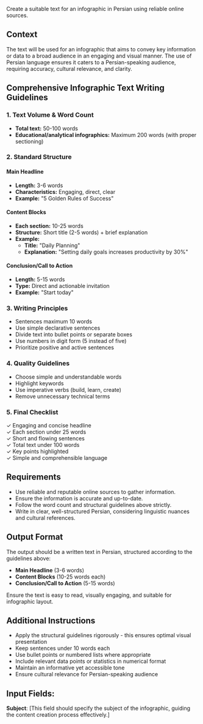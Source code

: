 Create a suitable text for an infographic in Persian using reliable online sources.

## Context
The text will be used for an infographic that aims to convey key information or data to a broad audience in an engaging and visual manner. The use of Persian language ensures it caters to a Persian-speaking audience, requiring accuracy, cultural relevance, and clarity.

## Comprehensive Infographic Text Writing Guidelines

### **1. Text Volume & Word Count**
* **Total text:** 50-100 words
* **Educational/analytical infographics:** Maximum 200 words (with proper sectioning)

### **2. Standard Structure**

#### **Main Headline**
* **Length:** 3-6 words
* **Characteristics:** Engaging, direct, clear
* **Example:** "5 Golden Rules of Success"

#### **Content Blocks**
* **Each section:** 10-25 words
* **Structure:** Short title (2-5 words) + brief explanation
* **Example:**
  - **Title:** "Daily Planning"
  - **Explanation:** "Setting daily goals increases productivity by 30%"

#### **Conclusion/Call to Action**
* **Length:** 5-15 words
* **Type:** Direct and actionable invitation
* **Example:** "Start today"

### **3. Writing Principles**
* Sentences maximum 10 words
* Use simple declarative sentences
* Divide text into bullet points or separate boxes
* Use numbers in digit form (5 instead of five)
* Prioritize positive and active sentences

### **4. Quality Guidelines**
* Choose simple and understandable words
* Highlight keywords
* Use imperative verbs (build, learn, create)
* Remove unnecessary technical terms

### **5. Final Checklist**
✓ Engaging and concise headline  
✓ Each section under 25 words  
✓ Short and flowing sentences  
✓ Total text under 100 words  
✓ Key points highlighted  
✓ Simple and comprehensible language

## Requirements
- Use reliable and reputable online sources to gather information.
- Ensure the information is accurate and up-to-date.
- Follow the word count and structural guidelines above strictly.
- Write in clear, well-structured Persian, considering linguistic nuances and cultural references.

## Output Format
The output should be a written text in Persian, structured according to the guidelines above:
- **Main Headline** (3-6 words)
- **Content Blocks** (10-25 words each)
- **Conclusion/Call to Action** (5-15 words)

Ensure the text is easy to read, visually engaging, and suitable for infographic layout.

## Additional Instructions
- Apply the structural guidelines rigorously - this ensures optimal visual presentation
- Keep sentences under 10 words each
- Use bullet points or numbered lists where appropriate
- Include relevant data points or statistics in numerical format
- Maintain an informative yet accessible tone
- Ensure cultural relevance for Persian-speaking audience

## Input Fields:
**Subject**: [This field should specify the subject of the infographic, guiding the content creation process effectively.]
